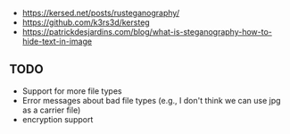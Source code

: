 - https://kersed.net/posts/rusteganography/
- https://github.com/k3rs3d/kersteg
- https://patrickdesjardins.com/blog/what-is-steganography-how-to-hide-text-in-image

## TODO
- Support for more file types
- Error messages about bad file types (e.g., I don't think we can use jpg as a carrier file)
- encryption support
